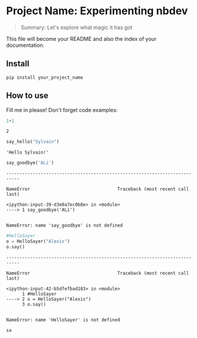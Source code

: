 # Project Name: Experimenting nbdev
> Summary: Let's explore what magic it has got


This file will become your README and also the index of your documentation.

## Install

`pip install your_project_name`

## How to use

Fill me in please! Don't forget code examples:

```python
1+1
```




    2



```python
say_hello("Sylvain")

```




    'Hello Sylvain!'



```python
say_goodbye('ALi')
```


    ---------------------------------------------------------------------------

    NameError                                 Traceback (most recent call last)

    <ipython-input-39-d3e0a7ec0b8e> in <module>
    ----> 1 say_goodbye('ALi')
    

    NameError: name 'say_goodbye' is not defined


```python
#HelloSayer
o = HelloSayer("Alexis")
o.say()
```


    ---------------------------------------------------------------------------

    NameError                                 Traceback (most recent call last)

    <ipython-input-42-b5dfefbad183> in <module>
          1 #HelloSayer
    ----> 2 o = HelloSayer("Alexis")
          3 o.say()


    NameError: name 'HelloSayer' is not defined


```python
sa
```
